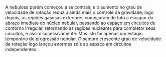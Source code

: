 ﻿A nebulosa porém começou a se contrair, e o aumento no grau de velocidade de rotação reduziu ainda mais o controle da gravidade; logo depois, as regiões gasosas exteriores começaram de fato a escapar do abraço imediato do núcleo nebular, passando ao espaço em circuitos de contorno irregular, retornando às regiões nucleares para completar seus circuitos, e assim sucessivamente. Mas isto foi apenas um estágio temporário de progressão nebular. O sempre crescente grau de velocidade de rotação logo lançou enormes sóis ao espaço em circuitos independentes.